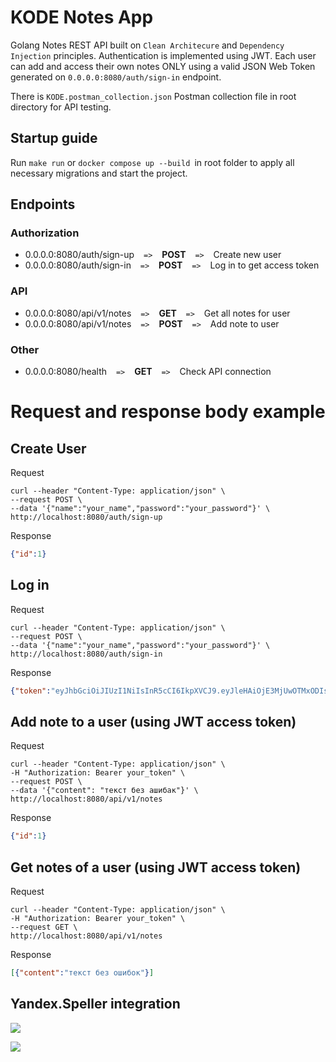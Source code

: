 # KODE Notes App
Golang Notes REST API built on `Clean Architecure` and `Dependency Injection` principles. Authentication is implemented using JWT. Each user can add and access their own notes ONLY using a valid JSON Web Token generated on `0.0.0.0:8080/auth/sign-in` endpoint.

There is `KODE.postman_collection.json` Postman collection file in root directory for API testing.


## Startup guide

Run `make run` or `docker compose up --build `in root folder to apply all necessary migrations and start the project.

## Endpoints

### Authorization

- 0.0.0.0:8080/auth/sign-up &ensp; `=>`  &ensp; **POST** &ensp;  `=>` &ensp; Create new user
- 0.0.0.0:8080/auth/sign-in &ensp; `=>`  &ensp; **POST** &ensp;  `=>` &ensp; Log in to get access token

### API

- 0.0.0.0:8080/api/v1/notes &ensp; `=>`  &ensp; **GET** &ensp;  `=>` &ensp; Get all notes for user
- 0.0.0.0:8080/api/v1/notes &ensp; `=>`  &ensp; **POST** &ensp;  `=>` &ensp; Add note to user


### Other

- 0.0.0.0:8080/health &ensp; `=>`  &ensp; **GET** &ensp;  `=>` &ensp; Check API connection

# Request and response body example

## Create User

Request
  ```
  curl --header "Content-Type: application/json" \
  --request POST \
  --data '{"name":"your_name","password":"your_password"}' \
  http://localhost:8080/auth/sign-up
  ```
Response

```json
{"id":1}
```

## Log in

Request
  ```
  curl --header "Content-Type: application/json" \
  --request POST \
  --data '{"name":"your_name","password":"your_password"}' \
  http://localhost:8080/auth/sign-in
  ```
Response 

```json
{"token":"eyJhbGciOiJIUzI1NiIsInR5cCI6IkpXVCJ9.eyJleHAiOjE3MjUwOTMxODIsImlhdCI6MTcyNTA4OTU4MiwiaWQiOjN9.T_PykTNRzx9ie2RjudyqrPYPuruAx3mo5ti2s5TZq0I"}
```
## Add note to a user (using JWT access token)
Request
  ```
curl --header "Content-Type: application/json" \
-H "Authorization: Bearer your_token" \
--request POST \
--data '{"content": "текст без ашибак"}' \
http://localhost:8080/api/v1/notes
  ```
Response

```json
{"id":1}
```

## Get notes of a user (using JWT access token)
Request
  ```
curl --header "Content-Type: application/json" \
-H "Authorization: Bearer your_token" \
--request GET \
http://localhost:8080/api/v1/notes
  ```
Response
```json
[{"content":"текст без ошибок"}]
```

## Yandex.Speller integration

<p>
<img src="https://github.com/gitkoDev/KODE-test-task/blob/main/speller.png">
</p>

<p>
<img src="https://github.com/gitkoDev/KODE-test-task/blob/main/note.png">
</p>


